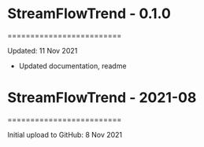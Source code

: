 # StreamFlowTrend - 0.1.0
=========================

Updated: 11 Nov 2021

  * Updated documentation, readme

# StreamFlowTrend - 2021-08
=========================

Initial upload to GitHub: 8 Nov 2021




